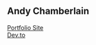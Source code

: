 ## Andy Chamberlain

[Portfolio Site](https://chambercode.com/about/andy) <br/>
[Dev.to](https://dev.to/apc518)

<!-- [![Anurag's GitHub stats](https://github-readme-stats.vercel.app/api?username=apc518&show_icons=true&theme=radical)](https://github.com/anuraghazra/github-readme-stats) -->

<!-- [![Top Langs](https://github-readme-stats.vercel.app/api/top-langs/?username=apc518&theme=radical&hide=html,css)](https://github.com/anuraghazra/github-readme-stats) -->

<!-- [![Top Langs](https://github-readme-stats.vercel.app/api/top-langs/?username=apc518&layout=compact&exclude_repo=dotfiles,anuraghazra.github.io)](https://github.com/anuraghazra/github-readme-stats) -->
